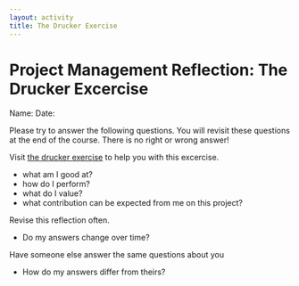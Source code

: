 ```yaml
---
layout: activity
title: The Drucker Exercise
---
```


# Project Management Reflection: The Drucker Excercise

Name: 
Date: 

Please try to answer the following questions. You will revisit these questions at the end of the course. There is no right or wrong answer! 

Visit [the drucker exercise](https://agilewarrior.wordpress.com/2009/11/27/the-drucker-exercise/) to help you with this excercise. 

- what am I good at?
- how do I perform?
- what do I value?
- what contribution can be expected from me on this project?

Revise this reflection often. 
- Do my answers change over time?

Have someone else answer the same questions about you

- How do my answers differ from theirs?